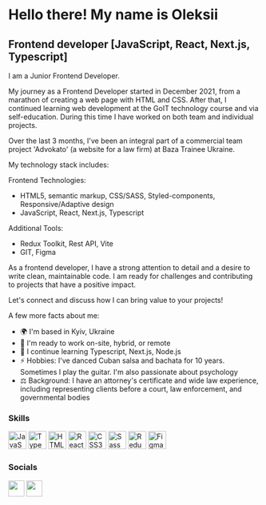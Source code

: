 Hello there! [](https://user-images.githubusercontent.com/18350557/176309783-0785949b-9127-417c-8b55-ab5a4333674e.gif) My name is Oleksii
===============================================================================================================================

Frontend developer [JavaScript, React, Next.js, Typescript]
-------------------

I am a Junior Frontend Developer.
 
My journey as a Frontend Developer started in December 2021, from a marathon of creating a web page with HTML and CSS. After that, I continued learning web development at the GoIT technology course and via self-education. During this time I have worked on both team and individual projects.

Over the last 3 months, I've been an integral part of a commercial team project 'Advokato' (a website for a law firm) at Baza Trainee Ukraine. 

My technology stack includes:

Frontend Technologies:
- HTML5, semantic markup, CSS/SASS, Styled-components, Responsive/Adaptive design
- JavaScript, React, Next.js, Typescript

Additional Tools:
- Redux Toolkit, Rest API, Vite
- GIT, Figma

As a frontend developer, I have a strong attention to detail and a desire to write clean, maintainable code. I am ready for challenges and contributing to projects that have a positive impact.

Let's connect and discuss how I can bring value to your projects!

A few more facts about me:
- 🌍 I'm based in Kyiv, Ukraine
- 💼 I'm ready to work on-site, hybrid, or remote
- 🧠 I continue learning Typescript, Next.js, Node.js
- ⚡ Hobbies: I've danced Cuban salsa and bachata for 10 years. Sometimes I play the guitar. I'm also passionate about psychology
- ⚖️ Background: I have an attorney's certificate and wide law experience, including representing clients before a court, law enforcement, and governmental bodies

### Skills


<p align="left">
<a href="https://developer.mozilla.org/en-US/docs/Web/JavaScript" target="_blank" rel="noreferrer"><img src="https://raw.githubusercontent.com/danielcranney/readme-generator/main/public/icons/skills/javascript-colored.svg" width="36" height="36" alt="JavaScript" /></a>
<a href="https://www.typescriptlang.org/" target="_blank" rel="noreferrer"><img src="https://raw.githubusercontent.com/danielcranney/readme-generator/main/public/icons/skills/typescript-colored.svg" width="36" height="36" alt="TypeScript" /></a>
<a href="https://developer.mozilla.org/en-US/docs/Glossary/HTML5" target="_blank" rel="noreferrer"><img src="https://raw.githubusercontent.com/danielcranney/readme-generator/main/public/icons/skills/html5-colored.svg" width="36" height="36" alt="HTML5" /></a>
<a href="https://reactjs.org/" target="_blank" rel="noreferrer"><img src="https://raw.githubusercontent.com/danielcranney/readme-generator/main/public/icons/skills/react-colored.svg" width="36" height="36" alt="React" /></a>
<a href="https://www.w3.org/TR/CSS/#css" target="_blank" rel="noreferrer"><img src="https://raw.githubusercontent.com/danielcranney/readme-generator/main/public/icons/skills/css3-colored.svg" width="36" height="36" alt="CSS3" /></a>
<a href="https://sass-lang.com/" target="_blank" rel="noreferrer"><img src="https://raw.githubusercontent.com/danielcranney/readme-generator/main/public/icons/skills/sass-colored.svg" width="36" height="36" alt="Sass" /></a>
<a href="https://redux.js.org/" target="_blank" rel="noreferrer"><img src="https://raw.githubusercontent.com/danielcranney/readme-generator/main/public/icons/skills/redux-colored.svg" width="36" height="36" alt="Redux" /></a>
<a href="https://www.figma.com/" target="_blank" rel="noreferrer"><img src="https://raw.githubusercontent.com/danielcranney/readme-generator/main/public/icons/skills/figma-colored.svg" width="36" height="36" alt="Figma" /></a>
</p>


### Socials

<p align="left"> <a href="https://www.github.com/yermachkov" target="_blank" rel="noreferrer"><img src="https://raw.githubusercontent.com/danielcranney/readme-generator/main/public/icons/socials/github-dark.svg" width="32" height="32" /></a> <a href="https://www.linkedin.com/in/oleksii-yermachkov/" target="_blank" rel="noreferrer"><img src="https://raw.githubusercontent.com/danielcranney/readme-generator/main/public/icons/socials/linkedin.svg" width="32" height="32" /></a></p>
